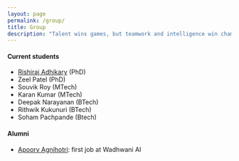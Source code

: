 ```yaml
---
layout: page
permalink: /group/
title: Group
description: "Talent wins games, but teamwork and intelligence win championships."
---
```



#### Current students

* [Rishiraj Adhikary](https://rishi-a.github.io/) (PhD)
* Zeel Patel (PhD)
* Souvik Roy (MTech)
* Karan Kumar (MTech)
* Deepak Narayanan (BTech)
* Rithwik Kukunuri (BTech)
* Soham Pachpande (Btech)

#### Alumni

* [Apoorv Agnihotri](https://apoorvagnihotri.github.io/): first job at Wadhwani AI